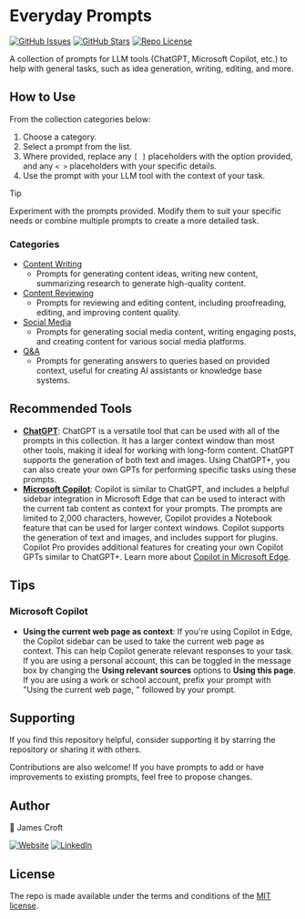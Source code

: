 # Everyday Prompts

[![GitHub Issues][badge_issues]][link_issues]
[![GitHub Stars][badge_repo_stars]][link_repo]
[![Repo License][badge_license]][link_repo]

A collection of prompts for LLM tools (ChatGPT, Microsoft Copilot, etc.) to help with general tasks, such as idea generation, writing, editing, and more.

## How to Use

From the collection categories below:

1. Choose a category.
2. Select a prompt from the list.
3. Where provided, replace any `[ ]` placeholders with the option provided, and any `< >` placeholders with your specific details.
4. Use the prompt with your LLM tool with the context of your task.

> [!TIP]
> Experiment with the prompts provided. Modify them to suit your specific needs or combine multiple prompts to create a more detailed task.

### Categories

- [Content Writing](Content-Writing.md)
  - Prompts for generating content ideas, writing new content, summarizing research to generate high-quality content.
- [Content Reviewing](Content-Reviewing.md)
  - Prompts for reviewing and editing content, including proofreading, editing, and improving content quality.
- [Social Media](Social-Media.md)
  - Prompts for generating social media content, writing engaging posts, and creating content for various social media platforms.
- [Q&A](QnA.md)
  - Prompts for generating answers to queries based on provided context, useful for creating AI assistants or knowledge base systems.

## Recommended Tools

- [**ChatGPT**](https://chat.openai.com/): ChatGPT is a versatile tool that can be used with all of the prompts in this collection. It has a larger context window than most other tools, making it ideal for working with long-form content. ChatGPT supports the generation of both text and images. Using ChatGPT+, you can also create your own GPTs for performing specific tasks using these prompts.
- [**Microsoft Copilot**](https://copilot.microsoft.com/): Copilot is similar to ChatGPT, and includes a helpful sidebar integration in Microsoft Edge that can be used to interact with the current tab content as context for your prompts. The prompts are limited to 2,000 characters, however, Copilot provides a Notebook feature that can be used for larger context windows. Copilot supports the generation of text and images, and includes support for plugins. Copilot Pro provides additional features for creating your own Copilot GPTs similar to ChatGPT+. Learn more about [Copilot in Microsoft Edge](https://learn.microsoft.com/en-us/copilot/edge).

## Tips

### Microsoft Copilot

- **Using the current web page as context**: If you're using Copilot in Edge, the Copilot sidebar can be used to take the current web page as context. This can help Copilot generate relevant responses to your task. If you are using a personal account, this can be toggled in the message box by changing the **Using relevant sources** options to **Using this page**. If you are using a work or school account, prefix your prompt with "Using the current web page, " followed by your prompt.

## Supporting

If you find this repository helpful, consider supporting it by starring the repository or sharing it with others.

Contributions are also welcome! If you have prompts to add or have improvements to existing prompts, feel free to propose changes.

## Author

👤 James Croft

[![Website][badge_blog]][link_blog]
[![LinkedIn][badge_linkedin]][link_linkedin]

## License

The repo is made available under the terms and conditions of the [MIT license](LICENSE).

[badge_blog]: https://img.shields.io/badge/blog-jamesmcroft.co.uk-blue?style=for-the-badge
[badge_linkedin]: https://img.shields.io/badge/LinkedIn-jmcroft-blue?style=for-the-badge&logo=linkedin
[badge_license]: https://img.shields.io/github/license/jamesmcroft/everyday-prompts?style=for-the-badge
[badge_issues]: https://img.shields.io/github/issues/jamesmcroft/everyday-prompts?style=for-the-badge
[badge_repo_stars]: https://img.shields.io/github/stars/jamesmcroft/everyday-prompts?logo=github&style=for-the-badge
[link_blog]: https://www.jamescroft.co.uk/
[link_linkedin]: https://www.linkedin.com/in/jmcroft
[link_issues]: https://github.com/jamesmcroft/everyday-prompts/issues
[link_repo]: https://github.com/jamesmcroft/everyday-prompts
